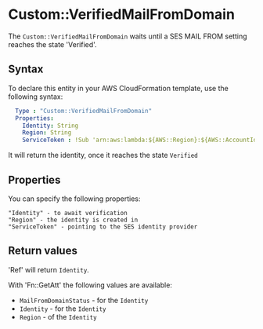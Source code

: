 # Custom::VerifiedMailFromDomain
The `Custom::VerifiedMailFromDomain` waits until a SES MAIL FROM setting reaches the state 'Verified'.

## Syntax
To declare this entity in your AWS CloudFormation template, use the following syntax:

```yaml
  Type : "Custom::VerifiedMailFromDomain"
  Properties:
    Identity: String
    Region: String
    ServiceToken : !Sub 'arn:aws:lambda:${AWS::Region}:${AWS::AccountId}:function:binxio-cfn-ses-provider'
```
It will return the identity, once it reaches the state `Verified`

## Properties
You can specify the following properties:

    "Identity" - to await verification
    "Region" - the identity is created in
    "ServiceToken" - pointing to the SES identity provider

## Return values
'Ref' will return `Identity`.

With 'Fn::GetAtt' the following values are available:

- `MailFromDomainStatus` - for the `Identity`
- `Identity` - for the `Identity`
- `Region` - of the `Identity`
